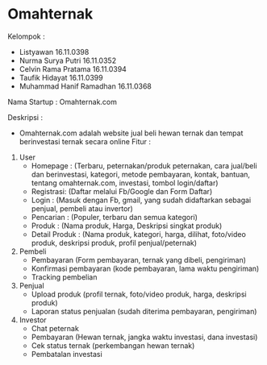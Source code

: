 # Omahternak
Kelompok :
- Listyawan               16.11.0398
- Nurma Surya Putri       16.11.0352
- Celvin Rama Pratama     16.11.0394
- Taufik Hidayat          16.11.0399
- Muhammad Hanif Ramadhan 16.11.0368

Nama Startup : Omahternak.com

Deskripsi : 
- Omahternak.com adalah website jual beli hewan ternak dan tempat berinvestasi ternak secara online
Fitur :
1. User 
   - Homepage  : (Terbaru, peternakan/produk peternakan, cara jual/beli dan berinvestasi, kategori, metode pembayaran, kontak,
                 bantuan, tentang omahternak.com, investasi, tombol login/daftar)
   - Registrasi: (Daftar melalui Fb/Google dan Form Daftar)
   - Login     : (Masuk dengan Fb, gmail, yang sudah didaftarkan sebagai penjual, pembeli atau invertor)
   - Pencarian : (Populer, terbaru dan semua kategori)
   - Produk    : (Nama produk, Harga, Deskripsi singkat produk)
   - Detail Produk : (Nama produk, kategori, harga, dilihat, foto/video produk, deskripsi produk, profil penjual/peternak)
 2. Pembeli
    - Pembayaran (Form pembayaran, ternak yang dibeli, pengiriman)
    - Konfirmasi pembayaran (kode pembayaran, lama waktu pengiriman)
    - Tracking pembelian
 3. Penjual
    - Upload produk (profil ternak, foto/video produk, harga, deskripsi produk)
    - Laporan status penjualan (sudah diterima pembayaran, pengiriman)
 4. Investor
    - Chat peternak
    - Pembayaran (Hewan ternak, jangka waktu investasi, dana investasi)
    - Cek status ternak (perkembangan hewan ternak)
    - Pembatalan investasi
 
     
